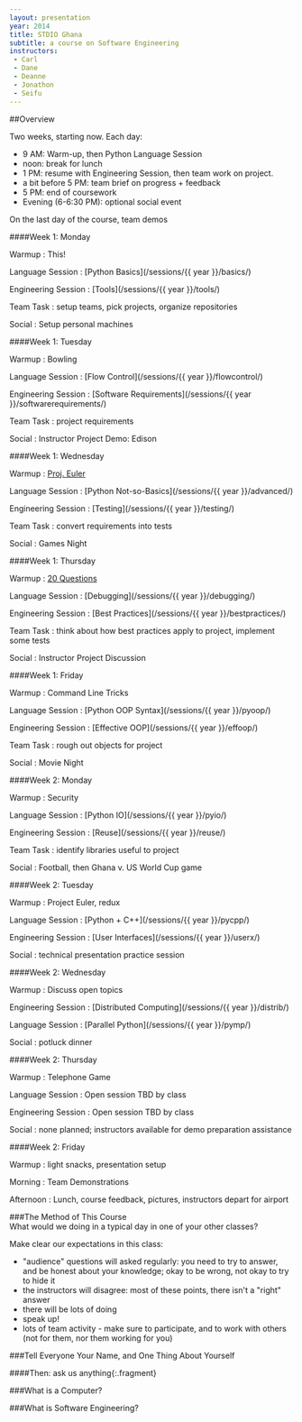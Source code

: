 ```yaml
---
layout: presentation
year: 2014
title: STDIO Ghana
subtitle: a course on Software Engineering
instructors:
 - Carl
 - Dane
 - Deanne
 - Jonathon
 - Seifu
---
```

<section markdown="block">
##Overview

Two weeks, starting now.  Each day:

- 9 AM: Warm-up, then Python Language Session
- noon: break for lunch
- 1 PM: resume with Engineering Session, then team work on project.
- a bit before 5 PM: team brief on progress + feedback
- 5 PM: end of coursework
- Evening (6-6:30 PM): optional social event

On the last day of the course, team demos
</section>

<section markdown="block">
####Week 1: Monday

Warmup
: This!

Language Session
: [Python Basics](/sessions/{{ year }}/basics/)

Engineering Session
: [Tools](/sessions/{{ year }}/tools/)

Team Task
: setup teams, pick projects, organize repositories

Social
: Setup personal machines

</section>

<section markdown="block">
####Week 1: Tuesday

Warmup
: Bowling

Language Session
: [Flow Control](/sessions/{{ year }}/flowcontrol/)

Engineering Session
: [Software Requirements](/sessions/{{ year }}/softwarerequirements/)

Team Task
: project requirements

Social
: Instructor Project Demo: Edison

</section>

<section markdown="block">
####Week 1: Wednesday

Warmup
: [Proj. Euler](https://projecteuler.net/)

Language Session
: [Python Not-so-Basics](/sessions/{{ year }}/advanced/)

Engineering Session
: [Testing](/sessions/{{ year }}/testing/)

Team Task
: convert requirements into tests

Social
: Games Night

</section>

<section markdown="block">
####Week 1: Thursday

Warmup
: [20 Questions](20Q.html)

Language Session
: [Debugging](/sessions/{{ year }}/debugging/)

Engineering Session
: [Best Practices](/sessions/{{ year }}/bestpractices/)

Team Task
: think about how best practices apply to project, implement some tests

Social
: Instructor Project Discussion

</section>

<section markdown="block">
####Week 1: Friday

Warmup
: Command Line Tricks

Language Session
: [Python OOP Syntax](/sessions/{{ year }}/pyoop/)

Engineering Session
: [Effective OOP](/sessions/{{ year }}/effoop/)

Team Task
: rough out objects for project

Social
: Movie Night

</section>

<section markdown="block">
####Week 2: Monday

Warmup
: Security

Language Session
: [Python IO](/sessions/{{ year }}/pyio/)

Engineering Session
: [Reuse](/sessions/{{ year }}/reuse/)

Team Task
: identify libraries useful to project

Social
: Football, then Ghana v. US World Cup game

</section>

<section markdown="block">
####Week 2: Tuesday

Warmup
: Project Euler, redux

Language Session
: [Python + C++](/sessions/{{ year }}/pycpp/)

Engineering Session
: [User Interfaces](/sessions/{{ year }}/userx/)

Social
: technical presentation practice session

</section>

<section markdown="block">
####Week 2: Wednesday

Warmup
: Discuss open topics

Engineering Session
: [Distributed Computing](/sessions/{{ year }}/distrib/)

Language Session
: [Parallel Python](/sessions/{{ year }}/pymp/)

Social
: potluck dinner

</section>

<section markdown="block">
####Week 2: Thursday

Warmup
: Telephone Game

Language Session
: Open session TBD by class

Engineering Session
: Open session TBD by class

Social
: none planned; instructors available for demo preparation assistance

</section>

<section markdown="block">
####Week 2: Friday

Warmup
: light snacks, presentation setup

Morning
: Team Demonstrations

Afternoon
: Lunch, course feedback, pictures, instructors depart for airport

</section>

<section markdown="block">
###The Method of This Course

<aside class="notes" markdown="block">
What would we doing in a typical day in one of your other classes?

Make clear our expectations in this class:

- "audience" questions will asked regularly: you need to try to answer, and be honest
about your knowledge; okay to be wrong, not okay to try to hide it
- the instructors will disagree: most of these points, there isn't a "right"
answer
- there will be lots of doing
- speak up!
- lots of team activity - make sure to participate, and to work with others
(not for them, nor them working for you)

</aside>

</section>

<section markdown="block">
###Tell Everyone Your Name, and One Thing About Yourself

####Then: ask us anything{:.fragment}
</section>

<section markdown="block">
###What is a Computer?

###What is Software Engineering?
</section>
